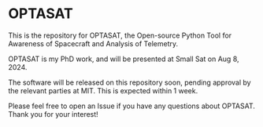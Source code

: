 # OPTASAT

This is the repository for OPTASAT, the Open-source Python Tool for Awareness of Spacecraft and Analysis of Telemetry.

OPTASAT is my PhD work, and will be presented at Small Sat on Aug 8, 2024.

The software will be released on this repository soon, pending approval by the relevant parties at MIT. This is expected within 1 week.

Please feel free to open an Issue if you have any questions about OPTASAT. Thank you for your interest!

